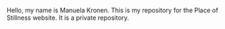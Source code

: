 Hello, my name is Manuela Kronen. This is my repository for the Place of Stillness website. It is a private repository.
